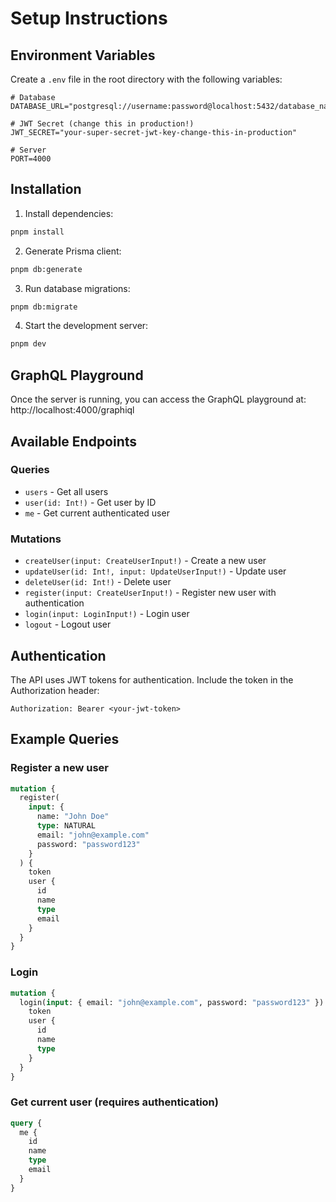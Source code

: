 # Setup Instructions

## Environment Variables

Create a `.env` file in the root directory with the following variables:

```env
# Database
DATABASE_URL="postgresql://username:password@localhost:5432/database_name"

# JWT Secret (change this in production!)
JWT_SECRET="your-super-secret-jwt-key-change-this-in-production"

# Server
PORT=4000
```

## Installation

1. Install dependencies:

```bash
pnpm install
```

2. Generate Prisma client:

```bash
pnpm db:generate
```

3. Run database migrations:

```bash
pnpm db:migrate
```

4. Start the development server:

```bash
pnpm dev
```

## GraphQL Playground

Once the server is running, you can access the GraphQL playground at:
http://localhost:4000/graphiql

## Available Endpoints

### Queries

- `users` - Get all users
- `user(id: Int!)` - Get user by ID
- `me` - Get current authenticated user

### Mutations

- `createUser(input: CreateUserInput!)` - Create a new user
- `updateUser(id: Int!, input: UpdateUserInput!)` - Update user
- `deleteUser(id: Int!)` - Delete user
- `register(input: CreateUserInput!)` - Register new user with authentication
- `login(input: LoginInput!)` - Login user
- `logout` - Logout user

## Authentication

The API uses JWT tokens for authentication. Include the token in the
Authorization header:

```
Authorization: Bearer <your-jwt-token>
```

## Example Queries

### Register a new user

```graphql
mutation {
  register(
    input: {
      name: "John Doe"
      type: NATURAL
      email: "john@example.com"
      password: "password123"
    }
  ) {
    token
    user {
      id
      name
      type
      email
    }
  }
}
```

### Login

```graphql
mutation {
  login(input: { email: "john@example.com", password: "password123" }) {
    token
    user {
      id
      name
      type
    }
  }
}
```

### Get current user (requires authentication)

```graphql
query {
  me {
    id
    name
    type
    email
  }
}
```
